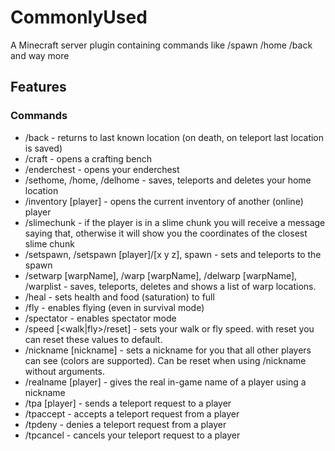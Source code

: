# CommonlyUsed
A Minecraft server plugin containing commands like /spawn /home /back and way more

## Features
### Commands
 - /back - returns to last known location (on death, on teleport last location is saved)
 - /craft - opens a crafting bench
 - /enderchest - opens your enderchest
 - /sethome, /home, /delhome - saves, teleports and deletes your home location
 - /inventory [player] - opens the current inventory of another (online) player
 - /slimechunk - if the player is in a slime chunk you will receive a message saying that, otherwise it will show you the coordinates of the closest slime chunk
 - /setspawn, /setspawn [player]/[x y z], spawn - sets and teleports to the spawn
 - /setwarp [warpName], /warp [warpName], /delwarp [warpName], /warplist - saves, teleports, deletes and shows a list of warp locations.
 - /heal - sets health and food (saturation) to full
 - /fly - enables flying (even in survival mode)
 - /spectator - enables spectator mode
 - /speed [<walk|fly>/reset] <value> - sets your walk or fly speed. with reset you can reset these values to default.
 - /nickname [nickname] - sets a nickname for you that all other players can see (colors are supported). Can be reset when using /nickname without arguments.
 - /realname [player] - gives the real in-game name of a player using a nickname
 - /tpa [player] - sends a teleport request to a player
 - /tpaccept - accepts a teleport request from a player
 - /tpdeny - denies a teleport request from a player
 - /tpcancel - cancels your teleport request to a player

